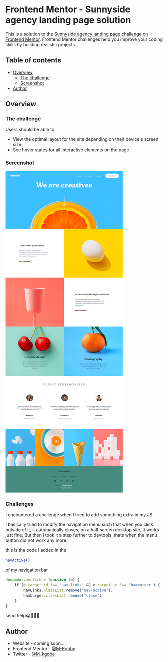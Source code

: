 # Frontend Mentor - Sunnyside agency landing page solution

This is a solution to the [Sunnyside agency landing page challenge on Frontend Mentor](https://www.frontendmentor.io/challenges/sunnyside-agency-landing-page-7yVs3B6ef). Frontend Mentor challenges help you improve your coding skills by building realistic projects.

## Table of contents

- [Overview](#overview)
  - [The challenge](#the-challenge)
  - [Screenshot](#screenshot)
- [Author](#author)

## Overview

### The challenge

Users should be able to:

- View the optimal layout for the site depending on their device's screen size
- See hover states for all interactive elements on the page

### Screenshot

![](.\resources\images\screenshot.png)

### Challenges

I encountered a challenge when I tried to add something extra in my JS.

I basically tried to modify the navigation menu such that when you click outside of it, it automatically closes, on a half screen desktop site, it works just fine, But then i took it a step further to devtools, thats when the menu button did not work any more.

this is the code I added in the 
```js 
navActive()
``` 
of my navigation bar

```js
document.onclick = function (e) {
    if (e.target.id !== 'nav-links' && e.target.id !== 'hamburger') {
        navLinks.classList.remove("nav-active");
        hamburger.classList.remove("close");
    }
}
```
send help😭🚶🏽‍♂️

## Author

- Website - coming soon...
- Frontend Mentor - [@M-Kgobe](https://www.frontendmentor.io/profile/M-Kgobe)
- Twitter - [@M_kgobe](https://www.twitter.com/M_kgobe)
